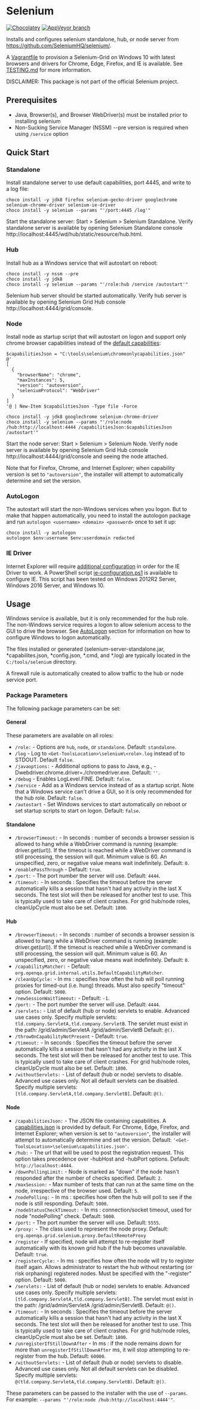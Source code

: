 ﻿# Selenium

[![Chocolatey](https://img.shields.io/chocolatey/dt/selenium.svg)](https://chocolatey.org/packages/Selenium)
[![AppVeyor branch](https://img.shields.io/appveyor/ci/dhoer/choco-selenium/master.svg)](https://ci.appveyor.com/project/dhoer/choco-selenium)

Installs and configures selenium standalone, hub, or node server
from https://github.com/SeleniumHQ/selenium/.

A [Vagrantfile](https://github.com/dhoer/choco-selenium/blob/master/Vagrantfile)
to provision a Selenium-Grid on Windows 10 with latest browsers
and drivers for Chrome, Edge, Firefox, and IE is available. See
[TESTING.md](https://github.com/dhoer/choco-selenium/blob/master/TESTING.md)
for more information.

DISCLAIMER: This package is not part of the official Selenium project.

## Prerequisites

- Java, Browser(s), and Browser WebDriver(s) must be installed prior to
installing selenium
- Non-Sucking Service Manager (NSSM) --pre version is required when
using `/service` option

## Quick Start

### Standalone

Install standalone server to use default capabilities, port 4445, and
write to a log file:

```
choco install -y jdk8 firefox selenium-gecko-driver googlechrome selenium-chrome-driver selenium-ie-driver
choco install -y selenium --params "'/port:4445 /log'"
```

Start the standalone server: Start > Selenium > Selenium Standalone.
Verify standalone server is available by opening Selenium Standalone
console http://localhost:4445/wd/hub/static/resource/hub.html.

### Hub

Install hub as a Windows service that will autostart on reboot:

```
choco install -y nssm --pre
choco install -y jdk8
choco install -y selenium --params "'/role:hub /service /autostart'"
```

Selenium hub server should be started automatically.
Verify hub server is available by opening Selenium Grid Hub console
http://localhost:4444/grid/console.

### Node

Install node as startup script that will autostart on logon and
support only chrome browser capabilities instead of the
[default capabilities](https://github.com/dhoer/choco-selenium/blob/master/tools/capabilities.json):

```
$capabilitiesJson = "C:\tools\selenium\chromeonlycapabilities.json"
@'
[
  {
    "browserName": "chrome",
    "maxInstances": 5,
    "version": "autoversion",
    "seleniumProtocol": "WebDriver"
  }
]
'@ | New-Item $capabilitiesJson -Type file -Force

choco install -y jdk8 googlechrome selenium-chrome-driver
choco install -y selenium --params "'/role:node /hub:http://localhost:4444 /capabilitiesJson:$capabilitiesJson /autostart'"
```

Start the node server: Start > Selenium > Selenium Node.
Verify node server is available by opening Selenium Grid Hub console
http://localhost:4444/grid/console and seeing the node attached.

Note that for Firefox, Chrome, and Internet Explorer; when capability
version is set to `"autoversion"`, the installer will attempt to
automatically determine and set the version.

### AutoLogon

The autostart will start the non-Windows services when you logon.  But
to make that happen automatically, you need to install the autologon
package and run `autologon <username> <domain> <password>` once to set
it up:

```
choco install -y autologon
autologon $env:username $env:userdomain redacted
```

### IE Driver

Internet Explorer will require
[additional configuration](https://github.com/SeleniumHQ/selenium/wiki/InternetExplorerDriver#required-configuration)
in order for the IE Driver to work. A PowerShell script
[ie-configuration.ps1](https://github.com/dhoer/choco-selenium/blob/master/ie-configuration.ps1)
is available to configure IE. This script has been tested on
Windows 2012R2 Server, Windows 2016 Server, and Windows 10.

## Usage

Windows service is available, but it is only recommended for the hub
role. The non-Windows service requires a logon to allow
selenium access to the GUI to drive the browser. See
[AutoLogon](https://github.com/dhoer/choco-selenium#autologon) section
for information on how to configure Windows to logon automatically.

The files installed or generated (selenium-server-standalone.jar,
*capabilites.json, *config.json, *.cmd, and *.log) are typically
located  in the `C:/tools/selenium` directory.

A firewall rule is automatically created to allow traffic to the
hub or node service port.

### Package Parameters

The following package parameters can be set:

#### General

These parameters are available on all roles:

- `/role:` - Options are `hub`, `node`, or `standalone`.
    Default: `standalone`.
- `/log` - Log to `<Get-ToolsLocation>\selenium\<role>.log`
    instead of to STDOUT. Default `false`.
- `/javaoptions:` - Additional options to pass to Java, e.g.,
    -Dwebdriver.chrome.driver=./chromedriver.exe.
    Default: `''`.
- `/debug` - Enables LogLevel.FINE. Default: `false`.
- `/service` - Add as a Windows service instead of as a startup script.
    Note that a Windows service can't drive a GUI, so it is only
    recommended for the hub role. Default: `false`.
- `/autostart` - Set Windows services to start automatically on reboot
    or set startup scripts to start on logon.  Default: `false`.

#### Standalone

- `/browserTimeout:` - In seconds : number of seconds a browser session
    is allowed to hang while a WebDriver command is running (example:
    driver.get(url)). If the timeout is reached while a WebDriver
    command is still processing, the session will quit. Minimum value
    is 60. An unspecified, zero, or negative value means wait
    indefinitely. Default: `0`.
- `/enablePassThrough` - Default: `true`.
- `/port:` - The port number the server will use. Default: `4444`.
- `/timeout:` - In seconds : Specifies the timeout before the server
    automatically kills a session that hasn't had any activity in the
    last X seconds. The test slot will then be released for another
    test to use. This is typically used to take care of client crashes.
    For grid hub/node roles, cleanUpCycle must also be set.
    Default: `1800`.

#### Hub

- `/browserTimeout:` - In seconds : number of seconds a browser session
    is allowed to hang while a WebDriver command is running (example:
    driver.get(url)). If the timeout is reached while a WebDriver
    command is still processing, the session will quit. Minimum value
    is 60. An unspecified, zero, or negative value means wait
    indefinitely. Default: `0`.
- `/capabilityMatcher:` -
    Default: `org.openqa.grid.internal.utils.DefaultCapabilityMatcher`.
- `/cleanUpCycle:` - In ms : specifies how often the hub will poll
    running proxies for timed-out (i.e. hung) threads. Must also
    specify "timeout" option. Default: `5000`.
- `/newSessionWaitTimeout:` - Default: `-1`.
- `/port:` - The port number the server will use. Default: `4444`.
- `/servlets:` - List of default (hub or node) servlets to enable.
    Advanced use cases only. Specify multiple servlets:
    `tld.company.ServletA,tld.company.ServletB`. The servlet must exist
    in the path: /grid/admin/ServletA /grid/admin/ServletB
    Default: `@()`.
- `/throwOnCapabilityNotPresent` - Default: `true`.
- `/timeout:` - In seconds : Specifies the timeout before the server
    automatically kills a session that hasn't had any activity in the
    last X seconds. The test slot will then be released for another
    test to use. This is typically used to take care of client crashes.
    For grid hub/node roles, cleanUpCycle must also be set.
    Default: `1800`.
- `/withoutServlets:` - List of default (hub or node) servlets to
    disable. Advanced use cases only. Not all default servlets can be
    disabled. Specify multiple servlets:
    `[tld.company.ServletA,tld.company.ServletB]`. Default: `@()`.

#### Node

- `/capabilitiesJson:` - The JSON file containing capabilities. A
    [capabilities.json](https://github.com/dhoer/choco-selenium/blob/master/tools/capabilities.json)
    is provided by default. For Chrome, Edge, Firefox, and Internet
    Explorer; when version is set to `"autoversion"`, the installer
    will attempt to automatically determine and set the version.
    Default: `'<Get-ToolsLocation>\selenium\capabilities.json'`.
- `/hub:` - The url that will be used to post the registration request.
    This option takes precedence over -hubHost and -hubPort options.
    Default: `http://localhost:4444`.
- `/downPollingLimit:` - Node is marked as "down" if the node hasn't
    responded after the number of checks specified. Default: `2`.
- `/maxSession:` - Max number of tests that can run at the same
    time on the node, irrespective of the browser used. Default: `5`.
- `/nodePolling:` - In ms : specifies how often the hub will poll to see
    if the node is still responding. Default: `5000`.
- `/nodeStatusCheckTimeout:` - In ms : connection/socket timeout, used
    for node "nodePolling" check. Default: `5000`.
- `/port:` - The port number the server will use. Default: `5555`.
- `/proxy:` - The class used to represent the node proxy.
    Default: `org.openqa.grid.selenium.proxy.DefaultRemoteProxy`
- `/register` - If specified, node will attempt to re-register itself
    automatically with its known grid hub if the hub becomes
    unavailable. Default: `true`.
- `/registerCycle:` - In ms : specifies how often the node will try to
    register itself again. Allows administrator to restart the hub
    without restarting (or risk orphaning) registered nodes. Must be
    specified with the "-register" option. Default: `5000`.
- `/servlets:` - List of default (hub or node) servlets to enable.
    Advanced use cases only. Specify multiple servlets:
    `[tld.company.ServletA,tld.company.ServletB]`. The servlet must
    exist in the path: /grid/admin/ServletA /grid/admin/ServletB.
    Default: `@()`.
- `/timeout:` - In seconds : Specifies the timeout before the server
    automatically kills a session that hasn't had any activity in the
    last X seconds. The test slot will then be released for another test
    to use. This is typically used to take care of client crashes. For
    grid hub/node roles, cleanUpCycle must also be set. Default: `1800`.
- `/unregisterIfStillDownAfter` - In ms : if the node remains down for
    more than `unregisterIfStillDownAfter` ms, it will stop
    attempting to re-register from the hub. Default: `60000`.
- `/withoutServlets:` - List of default (hub or node) servlets to
    disable. Advanced use cases only. Not all default servlets can be
    disabled. Specify multiple servlets:
    `@(tld.company.ServletA,tld.company.ServletB)`.
    Default: `@()`.

These parameters can be passed to the installer with the use of
`--params`. For example:
`--params "'/role:node /hub:http://localhost:4444'"`.
